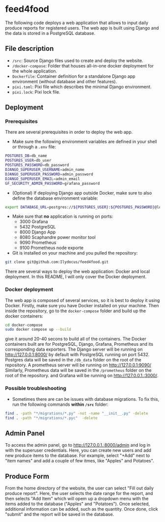 # feed4food

The following code deploys a web application that allows to input daily produce reports for registered users. 
The web app is built using Django and the data is stored in a PostgreSQL database.

## File description

- `/src`: Source Django files used to create and deploy the website.
- `/docker-compose`: Folder that houses all-in-one docker deployment for the whole application. 
- `Dockerfile`: Container definition for a standalone Django app environment (without database and other features).
- `pixi.toml`: Pixi file which describes the minimal Django environment.
- `pixi.lock`: Pixi lock file.

## Deployment

### Prerequisites

There are several prerequisites in order to deploy the web app. 
* Make sure the following environment variables are defined in your shell or through a `.env` file:
```bash
POSTGRES_DB=db_name
POSTGRES_USER=db_user
POSTGRES_PASSWORD=db_password
DJANGO_SUPERUSER_USERNAME=admin_name
DJANGO_SUPERUSER_PASSWORD=admin_password
DJANGO_SUPERUSER_EMAIL=admin_email
GF_SECURITY_ADMIN_PASSWORD=grafana_password
```
* (Optional) If deploying Django app outside Docker, make sure to also define the database environment variable:
```bash
export DATABASE_URL=postgres://${POSTGRES_USER}:${POSTGRES_PASSWORD}@localhost:5432/${POSTGRES_DB}
```
* Make sure that **no** application is running on ports:
    * 3000 Grafana
    * 5432 PostgreSQL
    * 8000 Django App 
    * 8080 Scaphandre power monitor tool
    * 9090 Prometheus
    * 9100 Prometheus node exporte
* Git is installed on your machine and you pulled the repository: 
```bash
git clone git@github.com:Ilydocus/feed4food.git
```


There are several ways to deploy the web application: Docker and local deployment.
In this README, I will only cover the Docker deployment.

### Docker deployment

The web app is composed of several services, so it is best to deploy it using Docker.
Firstly, make sure you have Docker installed on your machine.
Then inside the repository, go to the `docker-compose` folder and build up the docker containers:
```bash
cd docker-compose
sudo docker compose up --build
```
give it around 20-40 secons to build all of the containers.
The Docker containers built are for PostgreSQL, Django, Grafana, Prometheus and its corresponding data exporters.
The Django server will be running on http://127.0.0.1:8000/ by default with PostgreSQL running on port 5432.
Postgres data will be saved in the `/db_data` folder on the root of the repository.
A prometheus server will be running on http://127.0.0.1:9090/
Similarly, Prometheus data will be saved in the `/prometheus` folder on the root of the repository.
and Grafana will be running on http://127.0.0.1.:3000/.

### Possible troubleshooting 
- Sometimes there are can be issues with database migrations.
To fix this, run the following commands **within `/src`** folder:
```bash
find . -path "*/migrations/*.py" -not -name "__init__.py" -delete 
find . -path "*/migrations/*.pyc"  -delete
```

## Admin Panel

To access the admin panel, go to http://127.0.0.1.:8000/admin and log in with the superuser credentials.
Here, you can create new users and add new produce items to the database.
For example, select "+Add" next to "item names" and add a couple of few itmes, like "Apples" and Potatoes". 

## Produce Form

From the home directory of the website, the user can select "Fill out daily produce report". 
Here, the user selects the date range for the report, and then selects "Add Item" which will opem up a dropdown menu with the items added to the database ("Apples" and "Potatoes").
Once selected, additional information can be added, such as the quantity. 
Once done, click "submit" and the report will be saved in the database. 